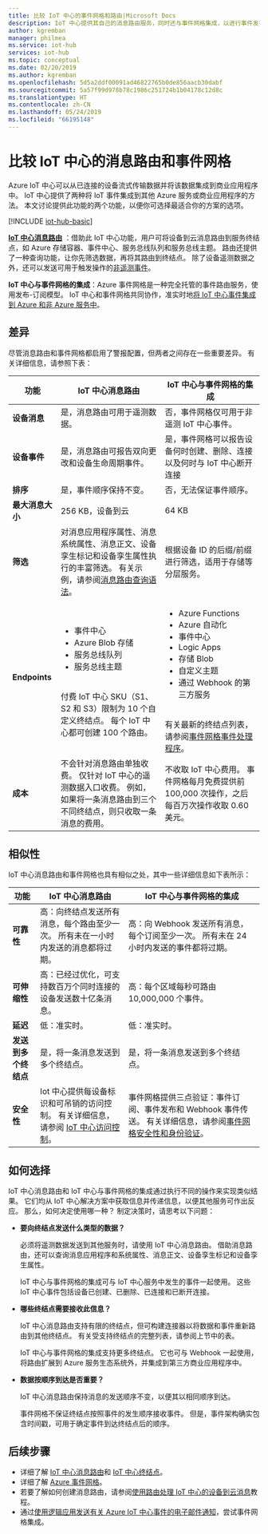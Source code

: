 ```yaml
---
title: 比较 IoT 中心的事件网格和路由|Microsoft Docs
description: IoT 中心提供其自己的消息路由服务，同时还与事件网格集成，以进行事件发布。 比较这两个功能。
author: kgremban
manager: philmea
ms.service: iot-hub
services: iot-hub
ms.topic: conceptual
ms.date: 02/20/2019
ms.author: kgremban
ms.openlocfilehash: 5d5a2ddf00091ad46822765b0de856aacb30dabf
ms.sourcegitcommit: 5a57f99d978b78c1986c251724b1b04178c12d8c
ms.translationtype: HT
ms.contentlocale: zh-CN
ms.lasthandoff: 05/24/2019
ms.locfileid: "66195148"
---
```

# <a name="compare-message-routing-and-event-grid-for-iot-hub"></a>比较 IoT 中心的消息路由和事件网格

Azure IoT 中心可以从已连接的设备流式传输数据并将该数据集成到商业应用程序中。 IoT 中心提供了两种将 IoT 事件集成到其他 Azure 服务或商业应用程序的方法。 本文讨论提供此功能的两个功能，以便你可选择最适合你的方案的选项。

[!INCLUDE [iot-hub-basic](../../includes/iot-hub-basic-partial.md)]

**[IoT 中心消息路由](iot-hub-devguide-messages-d2c.md)** ：借助此 IoT 中心功能，用户可将设备到云消息路由到服务终结点，如 Azure 存储容器、事件中心、服务总线队列和服务总线主题。 路由还提供了一种查询功能，让你先筛选数据，再将其路由到终结点。 除了设备遥测数据之外，还可以发送可用于触发操作的[非遥测事件](iot-hub-devguide-messages-d2c.md#non-telemetry-events)。 

**IoT 中心与事件网格的集成**：Azure 事件网格是一种完全托管的事件路由服务，使用发布-订阅模型。 IoT 中心和事件网格共同协作，准实时地[将 IoT 中心事件集成到 Azure 和非 Azure 服务中](iot-hub-event-grid.md)。 

## <a name="differences"></a>差异

尽管消息路由和事件网格都启用了警报配置，但两者之间存在一些重要差异。 有关详细信息，请参照下表：

| 功能 | IoT 中心消息路由 | IoT 中心与事件网格的集成 |
| ------- | --------------- | ---------- |
| **设备消息** | 是，消息路由可用于遥测数据。 | 否，事件网格仅可用于非遥测 IoT 中心事件。 |
| **设备事件** | 是，消息路由可报告双向更改和设备生命周期事件。 | 是，事件网格可以报告设备何时创建、删除、连接以及何时与 IoT 中心断开连接 |
| **排序** | 是，事件顺序保持不变。  | 否，无法保证事件顺序。 | 
| **最大消息大小** | 256 KB，设备到云 | 64 KB |
| **筛选** | 对消息应用程序属性、消息系统属性、消息正文、设备孪生标记和设备孪生属性执行的丰富筛选。 有关示例，请参阅[消息路由查询语法](iot-hub-devguide-routing-query-syntax.md)。 | 根据设备 ID 的后缀/前缀进行筛选，适用于存储等分层服务。 |
| **Endpoints** | <ul><li>事件中心</li> <li>Azure Blob 存储</li> <li>服务总线队列</li> <li>服务总线主题</li></ul><br>付费 IoT 中心 SKU（S1、S2 和 S3）限制为 10 个自定义终结点。 每个 IoT 中心都可创建 100 个路由。 | <ul><li>Azure Functions</li> <li>Azure 自动化</li> <li>事件中心</li> <li>Logic Apps</li> <li>存储 Blob</li> <li>自定义主题</li> <li>通过 Webhook 的第三方服务</li></ul><br>有关最新的终结点列表，请参阅[事件网格事件处理程序](../event-grid/overview.md#event-handlers)。 |
| **成本** | 不会针对消息路由单独收费。 仅针对 IoT 中心的遥测数据入口收费。 例如，如果将一条消息路由到三个不同终结点，则只收取一条消息的费用。 | 不收取 IoT 中心费用。 事件网格每月免费提供前 100,000 次操作，之后每百万次操作收取 0.60 美元。 |

## <a name="similarities"></a>相似性

IoT 中心消息路由和事件网格也具有相似之处，其中一些详细信息如下表所示：

| 功能 | IoT 中心消息路由 | IoT 中心与事件网格的集成 |
| ------- | --------------- | ---------- |
| **可靠性** | 高：向终结点发送所有消息，每个路由至少一次。 所有未在一小时内发送的消息都将过期。 | 高：向 Webhook 发送所有消息，每个订阅至少一次。 所有未在 24 小时内发送的事件都将过期。 | 
| **可伸缩性** | 高：已经过优化，可支持数百万个同时连接的设备发送数十亿条消息。 | 高：每个区域每秒可路由 10,000,000 个事件。 |
| **延迟** | 低：准实时。 | 低：准实时。 |
| **发送到多个终结点** | 是，将一条消息发送到多个终结点。 | 是，将一条消息发送到多个终结点。  | 
| **安全性** | Iot 中心提供每设备标识和可吊销的访问控制。 有关详细信息，请参阅 [IoT 中心访问控制](iot-hub-devguide-security.md)。 | 事件网格提供三点验证：事件订阅、事件发布和 Webhook 事件传送。 有关详细信息，请参阅[事件网格安全性和身份验证](../event-grid/security-authentication.md)。 |

## <a name="how-to-choose"></a>如何选择

IoT 中心消息路由和 IoT 中心与事件网格的集成通过执行不同的操作来实现类似结果。 它们均从 IoT 中心解决方案中获取信息并传递信息，以便其他服务可作出反应。 那么，如何决定使用哪一种？ 制定决策时，请思考以下问题： 

* **要向终结点发送什么类型的数据？**

   必须将遥测数据发送到其他服务时，请使用 IoT 中心消息路由。 借助消息路由，还可以查询消息应用程序和系统属性、消息正文、设备孪生标记和设备孪生属性。

   IoT 中心与事件网格的集成可与 IoT 中心服务中发生的事件一起使用。 这些 IoT 中心事件包括设备已创建、已删除、已连接和已断开连接。 

* **哪些终结点需要接收此信息？**

   IoT 中心消息路由支持有限的终结点，但可构建连接器以将数据和事件重新路由到其他终结点。 有关受支持终结点的完整列表，请参阅上节中的表。 

   IoT 中心与事件网格的集成支持更多终结点。 它也可与 Webhook 一起使用，将路由扩展到 Azure 服务生态系统外，并集成到第三方商业应用程序中。 

* **数据按顺序到达是否重要？**

   IoT 中心消息路由保持消息的发送顺序不变，以便其以相同顺序到达。

   事件网格不保证终结点按照事件的发生顺序接收事件。 但是，事件架构确实包含时间戳，可用于确定事件到达终结点后的顺序。 

## <a name="next-steps"></a>后续步骤

* 详细了解 [IoT 中心消息路由](iot-hub-devguide-messages-d2c.md)和 [IoT 中心终结点](iot-hub-devguide-endpoints.md)。
* 详细了解 [Azure 事件网格](../event-grid/overview.md)。
* 若要了解如何创建消息路由，请参阅[使用路由处理 IoT 中心的设备到云消息](../iot-hub/tutorial-routing.md)教程。
* 通过[使用逻辑应用发送有关 Azure IoT 中心事件的电子邮件通知](../event-grid/publish-iot-hub-events-to-logic-apps.md)，尝试事件网格集成。